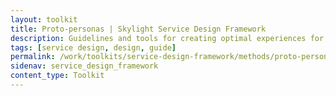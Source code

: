 ```yaml
---
layout: toolkit
title: Proto-personas | Skylight Service Design Framework
description: Guidelines and tools for creating optimal experiences for both users and your organization.
tags: [service design, design, guide]
permalink: /work/toolkits/service-design-framework/methods/proto-personas/
sidenav: service_design_framework
content_type: Toolkit
---
```


